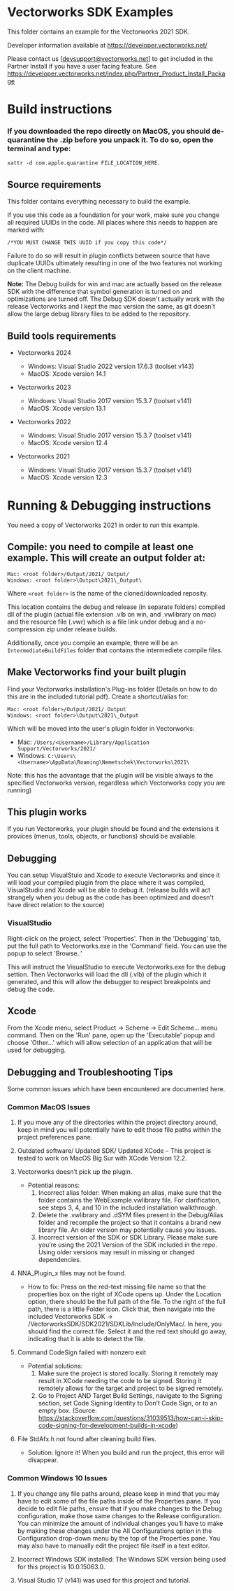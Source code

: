 # Vectorworks SDK Examples

This folder contains an example for the Vectorworks 2021 SDK.

Developer information available at https://developer.vectorworks.net/

Please contact us [devsupport@vectorworks.net] to get included in the Partner Install if you have a user facing feature. See https://developer.vectorworks.net/index.php/Partner_Product_Install_Package

# Build instructions

### If you downloaded the repo directly on MacOS, you should de-quarantine the .zip before you unpack it. To do so, open the terminal and type:
```
xattr -d com.apple.quarantine FILE_LOCATION_HERE.
```

## Source requirements

This folder contains everything necessary to build the example.

If you use this code as a foundation for your work, make sure you change all required UUIDs in the code. All places where this needs to happen are marked with:
```
/*YOU MUST CHANGE THIS UUID if you copy this code*/
```
Failure to do so will result in plugin conflicts between source that have duplicate UUIDs ultimately resulting in one of the two features not working on the client machine.

**Note:** The Debug builds for win and mac are actually based on the release SDK with the difference that symbol generation is turned on and optimizations are turned off. The Debug SDK doesn't actually work with the release Vectorworks and I kept the mac version the same, as git doesn't allow the large debug library files to be added to the repository.

## Build tools requirements
- Vectorworks 2024
	* Windows: Visual Studio 2022 version 17.6.3 (toolset v143)
	* MacOS: Xcode version 14.1

- Vectorworks 2023
	* Windows: Visual Studio 2017 version 15.3.7 (toolset v141)
	* MacOS: Xcode version 13.1

- Vectorworks 2022
	* Windows: Visual Studio 2017 version 15.3.7 (toolset v141)
	* MacOS: Xcode version 12.4

- Vectorworks 2021
	* Windows: Visual Studio 2017 version 15.3.7 (toolset v141)
	* MacOS: Xcode version 12.3

# Running & Debugging instructions

You need a copy of Vectorworks 2021 in order to run this example.

## Compile: you need to compile at least one example. This will create an output folder at:
```
Mac: <root folder>/Output/2021/_Output/
Windows: <root folder>\Output\2021\_Output\
```
Where `<root folder>` is the name of the cloned/downloaded reposity.

This location contains the debug and release (in separate folders) compiled dll of the plugin (actual file extension .vlb on win, and .vwlibrary on mac) and the resource file (.vwr) which is a file link under debug and a no-compression zip under release builds.

Additionally, once you compile an example, there will be an `IntermediateBuildFiles` folder that contains the intermediete compile files.

## Make Vectorworks find your built plugin

Find your Vectorworks installation's Plug-ins folder (Details on how to do this are in the included tutorial pdf). Create a shortcut/alias for:
```
Mac: <root folder>/Output/2021/_Output
Windows: <root folder>\Output\2021\_Output
```
Which will be moved into the user's plugin folder in Vectorworks:

* Mac: `/Users/<Username>/Library/Application Support/Vectorworks/2021/`
 * Windows: `C:\Users\<Username>\AppData\Roaming\Nemetschek\Vectorworks\2021\`

Note: this has the advantage that the plugin will be visible always to the specified Vectorworks version, regardless which Vectorworks copy you are running)
  
## This plugin works

If you run Vectorworks, your plugin should be found and the extensions it provices (menus, tools, objects, or functions) should be available.

## Debugging

You can setup VisualStuio and Xcode to execute Vectorworks and since it will load your compiled plugin from the place where it was compiled, VisualStudio and Xcode will be able to debug it. (release builds will act strangely when you debug as the code has been optimized and doesn't have direct relation to the source)

### VisualStudio

Right-click on the project, select 'Properties'. Then in the 'Debugging' tab, put the full path to Vectorworks.exe in the 'Command' field. You can use the popup to select 'Browse..'

This will instruct the VisualStudio to execute Vectorworks.exe for the debug settion. Then Vectorworks will load the dll (.vlb) of the plugin which it generated, and this will allow the debugger to respect breakpoints and debug the code.

## Xcode

From the Xcode menu, select Product -> Scheme -> Edit Scheme... menu command. Then on the 'Run' pane, open up the 'Executable' popup  and choose 'Other...' which will allow selection of an application that will be used for debugging.


## Debugging and Troubleshooting Tips

Some common issues which have been encountered are documented here.

### Common MacOS Issues
1. If you move any of the directories within the project directory around, keep in mind you will potentially have to edit those file paths within the project preferences pane. 

2. Outdated software/ Updated SDK/ Updated XCode – This project is tested to work on MacOS Big Sur with XCode Version 12.2.

3. Vectorworks doesn’t pick up the plugin.
	* Potential reasons:
		1) Incorrect alias folder: When making an alias, make sure that the folder contains the WebExample.vwlibrary file. For clarification, see steps 3, 4, and 10 in the included installation walkthrough. 
		2) Delete the .vwlibrary and .dSYM files present in the Debug/Alias folder and recompile the project so that it contains a brand new library file. An older version may potentially cause you issues.
		3) Incorrect version of the SDK or SDK Library. Please make sure you’re using the 2021 Version of the SDK included in the repo. Using older versions may result in missing or changed dependencies. 

4. NNA_Plugin_x files may not be found. 
	* How to fix: Press on the red-text missing file name so that the properties box on the right of XCode opens up.   Under the Location option, there should be the full path of the file. To the right of the full path, there is a little Folder icon. Click that, then navigate into the included Vectorworks SDK ->  /VectorworksSDK/SDK2021/SDKLib/Include/OnlyMac/. In here, you should find the correct file. Select it and the red text should go away, indicating that it is able to detect the file. 

5. Command CodeSign failed with nonzero exit 
	* Potential solutions:
		1) Make sure the project is stored locally. Storing it remotely may result in XCode needing the code to be signed. Storing it remotely allows for the target and project to be signed remotely. 
		2) Go to Project AND Target Build Settings, navigate to the Signing section, set Code Signing Identity to Don’t Code Sign, or to an empty box. (Source: https://stackoverflow.com/questions/31039513/how-can-i-skip-code-signing-for-development-builds-in-xcode)
	
6. File StdAfx.h not found after cleaning build files. 
	* Solution: Ignore it! When you build and run the project, this error will disappear.

### Common Windows 10 Issues
1. If you change any file paths around, please keep in mind that you may have to edit some of the file paths inside of the Properties pane. If you decide to edit file paths, ensure that if you make changes to the Debug configuration, make those same changes to the Release configuration. You can minimize the amount of individual changes you’ll have to make by making these changes under the All Configurations option in the Configuration drop-down menu by the top of the Properties pane. You may also have to manually edit the project file itself in a text editor.

2. Incorrect Windows SDK installed: The Windows SDK version being used for this project is 10.0.15063.0.

3. Visual Studio 17 (v141) was used for this project and tutorial. 
